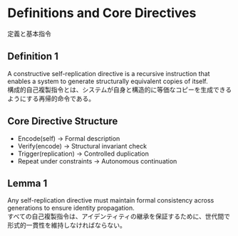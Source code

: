# Definitions and Core Directives  
定義と基本指令

## Definition 1  
A constructive self-replication directive is a recursive instruction that enables a system to generate structurally equivalent copies of itself.  
構成的自己複製指令とは、システムが自身と構造的に等価なコピーを生成できるようにする再帰的命令である。

## Core Directive Structure  
- Encode(self) → Formal description  
- Verify(encode) → Structural invariant check  
- Trigger(replication) → Controlled duplication  
- Repeat under constraints → Autonomous continuation  

## Lemma 1  
Any self-replication directive must maintain formal consistency across generations to ensure identity propagation.  
すべての自己複製指令は、アイデンティティの継承を保証するために、世代間で形式的一貫性を維持しなければならない。
